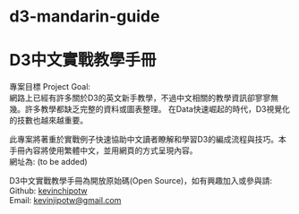 # d3-mandarin-guide
# D3中文實戰教學手冊

專案目標 Project Goal:  
網路上已經有許多關於D3的英文新手教學，不過中文相關的教學資訊卻寥寥無幾。許多教學都缺乏完整的資料或圖表整理。
在Data快速崛起的時代，D3視覺化的技數也越來越重要。    

此專案將著重於實戰例子快速協助中文讀者瞭解和學習D3的編成流程與技巧。本手冊內容將使用繁體中文，並用網頁的方式呈現內容。  
網址為: (to be added)

D3中文實戰教學手冊為開放原始碼(Open Source)，如有興趣加入或參與請:  
Github: <a href="https://github.com/kevinchipotw" target="_blank">kevinchipotw</a>  
Email: kevinjipotw@gmail.com





















